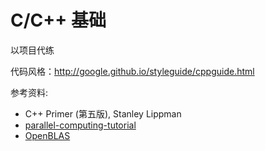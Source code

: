 # C/C++ 基础

以项目代练

代码风格：http://google.github.io/styleguide/cppguide.html

参考资料:
- C++ Primer (第五版), Stanley Lippman
- [parallel-computing-tutorial](https://github.com/mit-han-lab/parallel-computing-tutorial)
- [OpenBLAS](http://www.openmathlib.org/OpenBLAS/docs/)